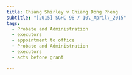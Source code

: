 ```yaml
---
title: Chiang Shirley v Chiang Dong Pheng 
subtitle: "[2015] SGHC 98 / 10\_April\_2015"
tags:
  - Probate and Administration
  - executors
  - appointment to office
  - Probate and Administration
  - executors
  - acts before grant

---
```


